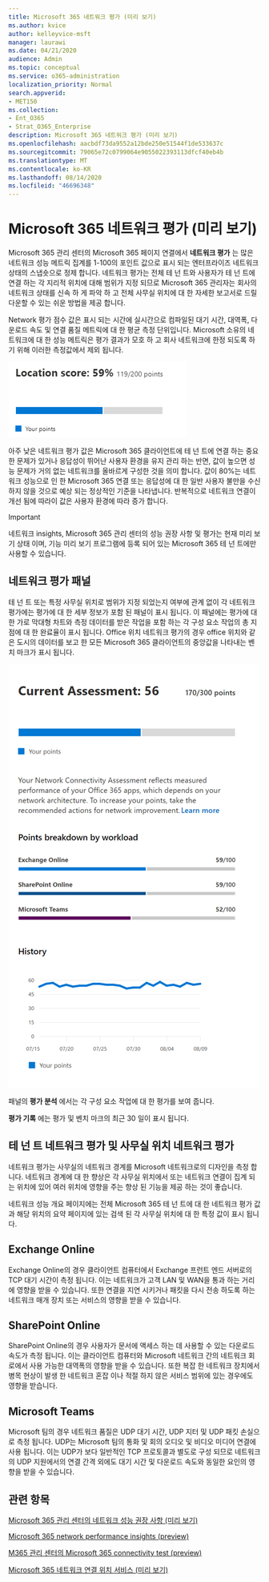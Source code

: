 ```yaml
---
title: Microsoft 365 네트워크 평가 (미리 보기)
ms.author: kvice
author: kelleyvice-msft
manager: laurawi
ms.date: 04/21/2020
audience: Admin
ms.topic: conceptual
ms.service: o365-administration
localization_priority: Normal
search.appverid:
- MET150
ms.collection:
- Ent_O365
- Strat_O365_Enterprise
description: Microsoft 365 네트워크 평가 (미리 보기)
ms.openlocfilehash: aacbdf73da9552a12bde250e51544f1de533637c
ms.sourcegitcommit: 79065e72c0799064e9055022393113dfcf40eb4b
ms.translationtype: MT
ms.contentlocale: ko-KR
ms.lasthandoff: 08/14/2020
ms.locfileid: "46696348"
---
```

# <a name="microsoft-365-network-assessment-preview"></a>Microsoft 365 네트워크 평가 (미리 보기)

Microsoft 365 관리 센터의 Microsoft 365 페이지 연결에서 **네트워크 평가** 는 많은 네트워크 성능 메트릭 집계를 1-100의 포인트 값으로 표시 되는 엔터프라이즈 네트워크 상태의 스냅숏으로 정제 합니다. 네트워크 평가는 전체 테 넌 트와 사용자가 테 넌 트에 연결 하는 각 지리적 위치에 대해 범위가 지정 되므로 Microsoft 365 관리자는 회사의 네트워크 상태를 신속 하 게 파악 하 고 전체 사무실 위치에 대 한 자세한 보고서로 드릴 다운할 수 있는 쉬운 방법을 제공 합니다.

Network 평가 점수 값은 표시 되는 시간에 실시간으로 컴파일된 대기 시간, 대역폭, 다운로드 속도 및 연결 품질 메트릭에 대 한 평균 측정 단위입니다. Microsoft 소유의 네트워크에 대 한 성능 메트릭은 평가 결과가 모호 하 고 회사 네트워크에 한정 되도록 하기 위해 이러한 측정값에서 제외 됩니다.

![네트워크 평가 값](../media/m365-mac-perf/m365-mac-perf-overview-score-top.png)

아주 낮은 네트워크 평가 값은 Microsoft 365 클라이언트에 테 넌 트에 연결 하는 중요 한 문제가 있거나 응답성이 뛰어난 사용자 환경을 유지 관리 하는 반면, 값이 높으면 성능 문제가 거의 없는 네트워크를 올바르게 구성한 것을 의미 합니다. 값이 80%는 네트워크 성능으로 인 한 Microsoft 365 연결 또는 응답성에 대 한 일반 사용자 불만을 수신 하지 않을 것으로 예상 되는 정상적인 기준을 나타냅니다. 반복적으로 네트워크 연결이 개선 됨에 따라이 값은 사용자 환경에 따라 증가 합니다.

>[!IMPORTANT]
>네트워크 insights, Microsoft 365 관리 센터의 성능 권장 사항 및 평가는 현재 미리 보기 상태 이며, 기능 미리 보기 프로그램에 등록 되어 있는 Microsoft 365 테 넌 트에만 사용할 수 있습니다.

## <a name="network-assessment-panel"></a>네트워크 평가 패널

테 넌 트 또는 특정 사무실 위치로 범위가 지정 되었는지 여부에 관계 없이 각 네트워크 평가에는 평가에 대 한 세부 정보가 포함 된 패널이 표시 됩니다. 이 패널에는 평가에 대 한 가로 막대형 차트와 측정 데이터를 받은 작업을 포함 하는 각 구성 요소 작업의 총 지점에 대 한 완료율이 표시 됩니다. Office 위치 네트워크 평가의 경우 office 위치와 같은 도시의 데이터를 보고 한 모든 Microsoft 365 클라이언트의 중앙값을 나타내는 벤치 마크가 표시 됩니다.

![네트워크 평가 값 예](../media/m365-mac-perf/m365-mac-perf-overview-score.png)

패널의 **평가 분석** 에서는 각 구성 요소 작업에 대 한 평가를 보여 줍니다.

**평가 기록** 에는 평가 및 벤치 마크의 최근 30 일이 표시 됩니다.

## <a name="tenant-network-assessments-and-office-location-network-assessments"></a>테 넌 트 네트워크 평가 및 사무실 위치 네트워크 평가

네트워크 평가는 사무실의 네트워크 경계를 Microsoft 네트워크로의 디자인을 측정 합니다. 네트워크 경계에 대 한 향상은 각 사무실 위치에서 또는 네트워크 연결이 집계 되는 위치에 있어 여러 위치에 영향을 주는 향상 된 기능을 제공 하는 것이 좋습니다.

네트워크 성능 개요 페이지에는 전체 Microsoft 365 테 넌 트에 대 한 네트워크 평가 값과 해당 위치의 요약 페이지에 있는 검색 된 각 사무실 위치에 대 한 특정 값이 표시 됩니다.

## <a name="exchange-online"></a>Exchange Online

Exchange Online의 경우 클라이언트 컴퓨터에서 Exchange 프런트 엔드 서버로의 TCP 대기 시간이 측정 됩니다. 이는 네트워크가 고객 LAN 및 WAN을 통과 하는 거리에 영향을 받을 수 있습니다. 또한 연결을 지연 시키거나 패킷을 다시 전송 하도록 하는 네트워크 매개 장치 또는 서비스의 영향을 받을 수 있습니다.

## <a name="sharepoint-online"></a>SharePoint Online

SharePoint Online의 경우 사용자가 문서에 액세스 하는 데 사용할 수 있는 다운로드 속도가 측정 됩니다. 이는 클라이언트 컴퓨터와 Microsoft 네트워크 간의 네트워크 회로에서 사용 가능한 대역폭의 영향을 받을 수 있습니다. 또한 복잡 한 네트워크 장치에서 병목 현상이 발생 한 네트워크 혼잡 이나 적절 하지 않은 서비스 범위에 있는 경우에도 영향을 받습니다.

## <a name="microsoft-teams"></a>Microsoft Teams

Microsoft 팀의 경우 네트워크 품질은 UDP 대기 시간, UDP 지터 및 UDP 패킷 손실으로 측정 됩니다. UDP는 Microsoft 팀의 통화 및 회의 오디오 및 비디오 미디어 연결에 사용 됩니다. 이는 UDP가 보다 일반적인 TCP 프로토콜과 별도로 구성 되므로 네트워크의 UDP 지원에서의 연결 간격 외에도 대기 시간 및 다운로드 속도와 동일한 요인의 영향을 받을 수 있습니다.

## <a name="related-topics"></a>관련 항목

[Microsoft 365 관리 센터의 네트워크 성능 권장 사항 (미리 보기)](office-365-network-mac-perf-overview.md)

[Microsoft 365 network performance insights (preview)](office-365-network-mac-perf-insights.md)

[M365 관리 센터의 Microsoft 365 connectivity test (preview)](office-365-network-mac-perf-onboarding-tool.md)

[Microsoft 365 네트워크 연결 위치 서비스 (미리 보기)](office-365-network-mac-location-services.md)
